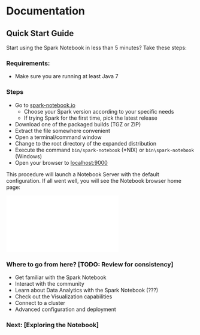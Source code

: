 # Documentation

## Quick Start Guide

Start using the Spark Notebook in less than 5 minutes? Take these steps:

### Requirements:
* Make sure you are running at least Java 7 

### Steps
* Go to [spark-notebook.io](http://spark-notebook.io/)
	* Choose your Spark version according to your specific needs
	* If trying Spark for the first time, pick the latest release
* Download one of the packaged builds (TGZ or ZIP)
* Extract the file somewhere convenient
* Open a terminal/command window
* Change to the root directory of the expanded distribution
* Execute the command `bin/spark-notebook` (*NIX) or `bin\spark-notebook` (Windows)
* Open your browser to [localhost:9000](http://localhost:9000)

This procedure will launch a Notebook Server with the default configuration. If all went well, you will see the Notebook browser home page:

![Notebook browser home page](/docs/images/spark-notebook-home.md)

### Where to go from here? [TODO: Review for consistency]

* Get familiar with the Spark Notebook
* Interact with the community
* Learn about Data Analytics with the Spark Notebook (???)
* Check out the Visualization capabilities
* Connect to a cluster 
* Advanced configuration and deployment

### Next: [Exploring the Notebook]